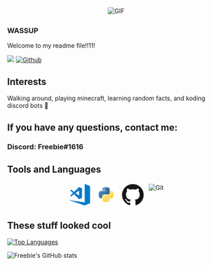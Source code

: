<p align="center">
<img src="https://cdn.discordapp.com/attachments/863842742195322920/871857022612697138/0b2f8f4c34bb02bfcdfd77f04824978a.gif" alt="GIF" height="250" style="vertical-align:center; margin:4px">
</p>

### WASSUP
Welcome to my readme file!!11!

![](https://visitor-badge.laobi.icu/badge?page_id=FreebieII.FreebieII)
[![Github](https://img.shields.io/github/followers/FreebieII?label=Follow&style=social)](https://github.com/FreebieII)

## Interests
Walking around, playing minecraft, learning random facts, and koding discord bots 🥣

## If you have any questions, contact me:

### Discord: Freebie#1616


## Tools and Languages

<p align="center">
<img src="https://raw.githubusercontent.com/github/explore/80688e429a7d4ef2fca1e82350fe8e3517d3494d/topics/visual-studio-code/visual-studio-code.png" alt="VS Code" height="50" style="vertical-align:top; margin:4px">
<img src="https://raw.githubusercontent.com/github/explore/80688e429a7d4ef2fca1e82350fe8e3517d3494d/topics/python/python.png" alt="Python" height="50" style="vertical-align:top; margin:4px">
<img src="https://raw.githubusercontent.com/github/explore/78df643247d429f6cc873026c0622819ad797942/topics/github/github.png" alt="GitHub" height="50" style="vertical-align:top; margin:4px">
<img src="https://git-scm.com/images/logos/logomark-white@2x.png" alt="Git" height="50" style="vertical-align:top; margin:4px">
</p>


## These stuff looked cool

[![Top Languages](https://github-readme-stats.vercel.app/api/top-langs/?username=freebieii&theme=blue-green)](https://github.com/anuraghazra/github-readme-stats)

![Freebie's GitHub stats](https://github-readme-stats.vercel.app/api?username=freebieii&count_private=true&show_icons=true&theme=great-gatsby)





